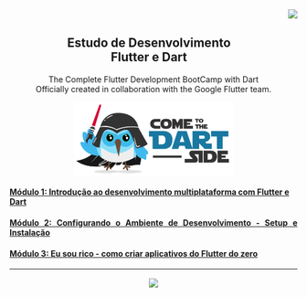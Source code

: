 <div align="center">
<a href="https://github.com/oliveiradg" target="_blank"><img align="right" height="100" src="https://cdn.jsdelivr.net/gh/devicons/devicon/icons/flutter/flutter-original.svg" /></a>
<br>




<h2>Estudo de Desenvolvimento <br> Flutter e Dart</h2>
<p>The Complete Flutter Development BootCamp with Dart <br>
Officially created in collaboration with the Google Flutter team.</p>


<div align= "center">

<a href="https://github.com/oliveiradg" target="_blank"><img align="center" height="130" src="https://raw.githubusercontent.com/kevmoo/dart_side/master/Dash%20Dart%20PNG%20%20-%20white.png" /></a>
</div>
</div>

#### [Módulo 1: Introdução ao desenvolvimento multiplataforma com Flutter e Dart](./Modulo%201/01Introducao.md)

<div id="conteudo" align="justify">


#### [Módulo 2: Configurando o Ambiente de Desenvolvimento - Setup e Instalação](./Modulo%201/02Configuracao.md)

<div id="conteudo" align="justify">


#### [Módulo 3: Eu sou rico - como criar aplicativos do Flutter do zero](./Modulo%201/03AppEuSouRico.md)

<div id="conteudo" align="justify">





<hr>

<div id="aula01" align="center">






<div align="center">
<a href="https://github.com/oliveiradg" target="_blank"><img align="center" height="180" src="https://www.boavista.rr.leg.br/imagens/emconstruo.jpg/image" /></a>


